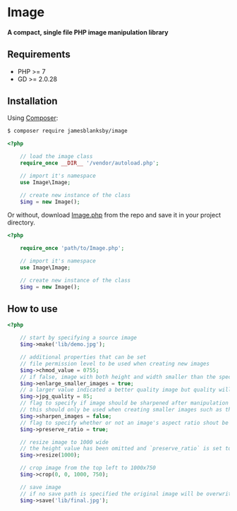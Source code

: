# Image

#### A compact, single file PHP image manipulation library

## Requirements

- PHP >= 7
- GD >= 2.0.28

## Installation

Using [Composer](https://getcomposer.org/):

```sh
$ composer require jamesblanksby/image
```

```php
<?php

	// load the image class
	require_once __DIR__ '/vendor/autoload.php';

	// import it's namespace
	use Image\Image;

	// create new instance of the class
	$img = new Image();
```

Or without, download [Image.php](https://raw.githubusercontent.com/jamesblanksby/Image/master/src/Image/Image.php) from the repo and save it in your project directory.

```php
<?php

	require_once 'path/to/Image.php';

	// import it's namespace
	use Image\Image;

	// create new instance of the class
	$img = new Image();
```

## How to use

```php
<?php

	// start by specifying a source image
	$img->make('lib/demo.jpg');

	// additional properties that can be set
	// file permission level to be used when creating new images
	$img->chmod_value = 0755;
	// if false, image with both height and width smaller than the specified values will not be resized
	$img->enlarge_smaller_images = true;
	// a larger value indicated a better quality image but quality will drastically increase file size
	$img->jpg_quality = 85;
	// flag to specify if image should be sharpened after manipulation
	// this should only be used when creating smaller images such as thumbnails
	$img->sharpen_images = false;
	// flag to specify whether or not an image's aspect ratio shout be kept
	$img->preserve_ratio = true;

	// resize image to 1000 wide
	// the height value has been omitted and `preserve_ratio` is set to true the height will be calculated using the image's aspect ratio
	$img->resize(1000);

	// crop image from the top left to 1000x750
	$img->crop(0, 0, 1000, 750);

	// save image
	// if no save path is specified the original image will be overwritten
	$img->save('lib/final.jpg');
```